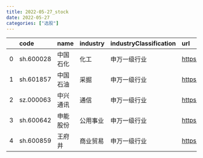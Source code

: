 ```yaml
---
title: 2022-05-27_stock
date: 2022-05-27
categories: ["选股"]
---
```

|    | code      | name     | industry   | industryClassification   | url                           | trend                                                                                |
|---:|:----------|:---------|:-----------|:-------------------------|:------------------------------|:-------------------------------------------------------------------------------------|
|  0 | sh.600028 | 中国石化 | 化工       | 申万一级行业             | https://xueqiu.com/s/sh600028 | ![](https://github.com/hangsz/hangsz.github.io/static/stock/2022-05-27/sh600028.png) |
|  1 | sh.601857 | 中国石油 | 采掘       | 申万一级行业             | https://xueqiu.com/s/sh601857 | ![](https://github.com/hangsz/hangsz.github.io/static/stock/2022-05-27/sh601857.png) |
|  2 | sz.000063 | 中兴通讯 | 通信       | 申万一级行业             | https://xueqiu.com/s/sz000063 | ![](https://github.com/hangsz/hangsz.github.io/static/stock/2022-05-27/sz000063.png) |
|  3 | sh.600642 | 申能股份 | 公用事业   | 申万一级行业             | https://xueqiu.com/s/sh600642 | ![](https://github.com/hangsz/hangsz.github.io/static/stock/2022-05-27/sh600642.png) |
|  4 | sh.600859 | 王府井   | 商业贸易   | 申万一级行业             | https://xueqiu.com/s/sh600859 | ![](https://github.com/hangsz/hangsz.github.io/static/stock/2022-05-27/sh600859.png) |